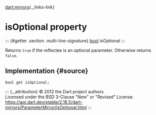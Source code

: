 [dart:mirrors](../../dart-mirrors/dart-mirrors-library){._links-link}

isOptional property
===================

::: {#getter .section .multi-line-signature}
[bool](../../dart-core/bool-class) isOptional
:::

Returns `true` if the reflectee is an optional parameter. Otherwise
returns `false`.

Implementation {#source}
--------------

``` {.language-dart data-language="dart"}
bool get isOptional;
```

::: {._attribution}
© 2012 the Dart project authors\
Licensed under the BSD 3-Clause \"New\" or \"Revised\" License.\
<https://api.dart.dev/stable/2.18.5/dart-mirrors/ParameterMirror/isOptional.html>
:::

